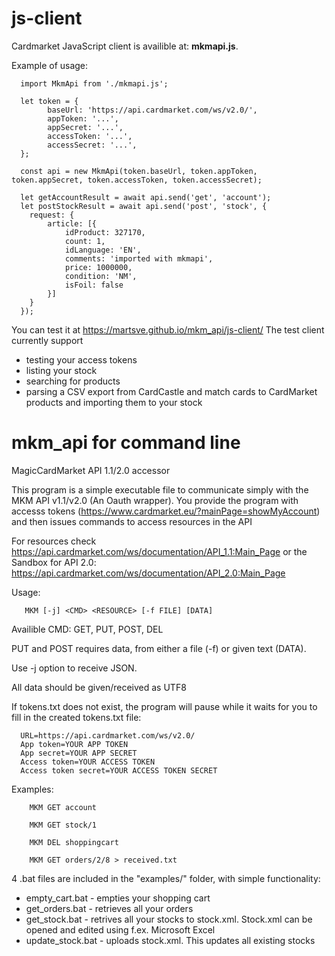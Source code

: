 # js-client
Cardmarket JavaScript client is availible at: **mkmapi.js**.

Example of usage:

      import MkmApi from './mkmapi.js';

      let token = {
            baseUrl: 'https://api.cardmarket.com/ws/v2.0/',
            appToken: '...',
            appSecret: '...',
            accessToken: '...',
            accessSecret: '...',
      };

      const api = new MkmApi(token.baseUrl, token.appToken, token.appSecret, token.accessToken, token.accessSecret);

      let getAccountResult = await api.send('get', 'account');
      let postStockResult = await api.send('post', 'stock', { 
        request: {
            article: [{
                idProduct: 327170,
                count: 1,
                idLanguage: 'EN',
                comments: 'imported with mkmapi',
                price: 1000000,
                condition: 'NM',
                isFoil: false
            }]
        }
      });

You can test it at https://martsve.github.io/mkm_api/js-client/
The test client currently support
- testing your access tokens
- listing your stock
- searching for products
- parsing a CSV export from CardCastle and match cards to CardMarket products and importing them to your stock

# mkm_api for command line
MagicCardMarket API 1.1/2.0 accessor

This program is a simple executable file to communicate simply with the MKM API v1.1/v2.0 (An Oauth wrapper). 
You provide the program with accesss tokens (https://www.cardmarket.eu/?mainPage=showMyAccount)
and then issues commands to access resources in the API

For resources check https://api.cardmarket.com/ws/documentation/API_1.1:Main_Page
 or the Sandbox for API 2.0: https://api.cardmarket.com/ws/documentation/API_2.0:Main_Page

Usage: 

       MKM [-j] <CMD> <RESOURCE> [-f FILE] [DATA]

Availible CMD: GET, PUT, POST, DEL

PUT and POST requires data, from either a file (-f) or given text (DATA).

Use -j option to receive JSON.

All data should be given/received as UTF8

If tokens.txt does not exist, the program will pause while it waits for you to
fill in the created tokens.txt file:
      
      URL=https://api.cardmarket.com/ws/v2.0/
      App token=YOUR APP TOKEN
      App secret=YOUR APP SECRET
      Access token=YOUR ACCESS TOKEN
      Access token secret=YOUR ACCESS TOKEN SECRET

Examples:
      
        MKM GET account
      
        MKM GET stock/1
      
        MKM DEL shoppingcart
      
        MKM GET orders/2/8 > received.txt
        
4 .bat files are included in the "examples/" folder, with simple functionality:

  * empty_cart.bat - empties your shopping cart
  * get_orders.bat - retrieves all your orders
  * get_stock.bat - retrives all your stocks to stock.xml. Stock.xml can be opened and edited using f.ex. Microsoft Excel
  * update_stock.bat - uploads stock.xml. This updates all existing stocks

